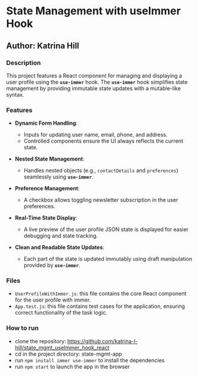 # State Management with useImmer Hook

## Author: Katrina Hill

### Description
This project features a React component for managing and displaying a user profile using the **`use-immer`** hook. The **`use-immer`** hook simplifies state management by providing immutable state updates with a mutable-like syntax.

### Features
- **Dynamic Form Handling**: 
  - Inputs for updating user name, email, phone, and address.
  - Controlled components ensure the UI always reflects the current state.

- **Nested State Management**: 
  - Handles nested objects (e.g., `contactDetails` and `preferences`) seamlessly using **`use-immer`**.

- **Preference Management**:
  - A checkbox allows toggling newsletter subscription in the user preferences.

- **Real-Time State Display**:
  - A live preview of the user profile JSON state is displayed for easier debugging and state tracking.

- **Clean and Readable State Updates**:
  - Each part of the state is updated immutably using draft manipulation provided by **`use-immer`**.

### Files
- `UserProfileWithImmer.js`: this file contains the core React component for the user profile with immer.
- `App.test.js`: this file contains test cases for the application, ensuring correct functionality of the task logic.

### How to run
- clone the repository: https://github.com/katrina-l-hill/state_mgmt_useImmer_hook_react
- cd in the project directory: state-mgmt-app
- run `npm install immer use-immer` to install the dependencies
- run `npm start` to launch the app in the browser
